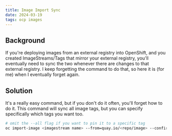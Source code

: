 ```yaml
---
title: Image Import Sync
date: 2024-03-19
tags: ocp images
---
```


## Background
If you're deploying images from an external registry into OpenShift, and you created ImageStreams/Tags that mirror your external registry, you'll eventually need to sync the two whenever there are changes to that external registry.  I keep forgetting the command to do that, so here it is (for me) when I eventually forget again.


## Solution
It's a really easy command, but if you don't do it often, you'll forget how to do it.  This command will sync all image tags, but you can specify specifically which tags you want too.

```bash
# omit the --all flag if you want to pin it to a specific tag
oc import-image <imagestream name> --from=quay.io/<repo/image> --confirm --all
```